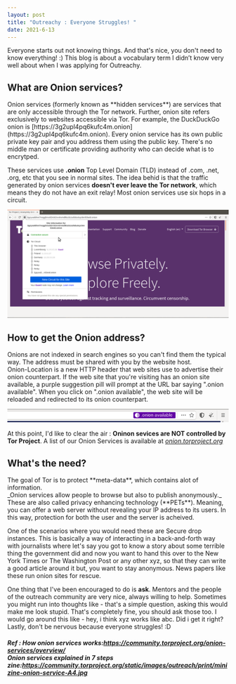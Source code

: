 ```yaml
---
layout: post
title: "Outreachy : Everyone Struggles! "
date: 2021-6-13
---
```

Everyone starts out not knowing things. And that's nice, you don't need to know everything! :)
This blog is about a vocabulary term I didn’t know very well about when I was applying for Outreachy. 

<h2>What are Onion services?</h2>
Onion services (formerly known as **hidden services**) are services that are only accessible through the Tor network. Further, onion site refers exclusively to websites accessible via Tor. For example, the DuckDuckGo onion is [https://3g2upl4pq6kufc4m.onion](https://3g2upl4pq6kufc4m.onion). Every onion service has its own public private key pair and you address them using the public key. There's no middle man or certificate providing authority who can decide what is to encrytped. 

<p>These services use <strong>.onion</strong> Top Level Domain (TLD) instead of .com, .net, .org, etc that you see in normal sites.
The idea behid is that the traffic generated by onion services <strong>doesn't ever leave the Tor network</strong>, which means they do not have an exit relay! Most onion services use six hops in a circuit.</p>
  
![My helpful screenshot](/tor1.png)

<h2>How to get the Onion address?</h2>
Onions are not indexed in search engines so you can't find them the typical way. The address must be shared with you by the website host. <br>
Onion-Location is a new HTTP header that web sites use to advertise their onion counterpart. If the web site that you're visiting has an onion site available, a purple suggestion pill will prompt at the URL bar saying ".onion available". When you click on ".onion available", the web site will be reloaded and redirected to its onion counterpart.

![My helpful screenshot](/tor3.png)

 At this point, I'd like to clear the air : **Oninon sevices are NOT controlled by Tor Project**. A list of our Onion Services is available at _[onion.torproject.org](https://onion.torproject.org/)_

<h2>What's the need?</h2>
The goal of Tor is to protect **meta-data**, which contains alot of information.<br>
_Onion services allow people to browse but also to publish anonymously._ These are also called privacy enhancing technology (**PETs**). Meaning, you can offer a web server without revealing your IP address to its users. In this way, protection for both the user and the server is acheived.<br>
<p>
One of the scenarios where you would need these are Secure drop instances. This is basically a way of interacting in a back-and-forth way with journalists where let's say you got to know a story about some terrible thing the government did and now you want to hand this over to the New York Times or The Washington Post or any other xyz, so that they can write a good article around it but, you want to stay anonymous. News papers like these run onion sites for rescue.</p>

One thing that I've been encouraged to do is **ask**. Mentors and the people of the outreach community are very nice, always willing to help. Sometimes you might run into thoughts like - that's a simple question, asking this would make me look stupid. That's completely fine, you should ask those too. I would go around this like - hey, i think xyz works like abc. Did i get it right? Lastly, don't be nervous because everyone struggles! :D


<h5> Ref : 
How onion services works:<a href="https://community.torproject.org/onion-services/overview/">https://community.torproject.org/onion-services/overview/</a>
<br>
Onion services explained in 7 steps zine:<a href="https://community.torproject.org/static/images/outreach/print/minizine-onion-service-A4.jpg">https://community.torproject.org/static/images/outreach/print/minizine-onion-service-A4.jpg</a></h5>

